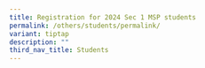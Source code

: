 ```yaml
---
title: Registration for 2024 Sec 1 MSP students
permalink: /others/students/permalink/
variant: tiptap
description: ""
third_nav_title: Students
---
```

